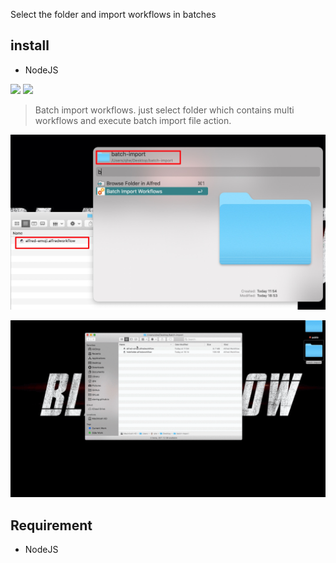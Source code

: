 Select the folder and import workflows in batches

## install
- NodeJS



![](https://img.shields.io/badge/version-v1.0.0-green?style=for-the-badge)
[![](https://img.shields.io/badge/download-click-blue?style=for-the-badge)](https://github.com/alanhg/alfred-workflows/raw/master/batch-import-workflows/Batch%20Import%20Workflows.alfredworkflow)




<!-- more -->
> Batch import workflows. just select folder which contains multi workflows and execute batch import file action.

![](./screenshot.jpeg)

![](./screenshot.gif)

## Requirement
- NodeJS

